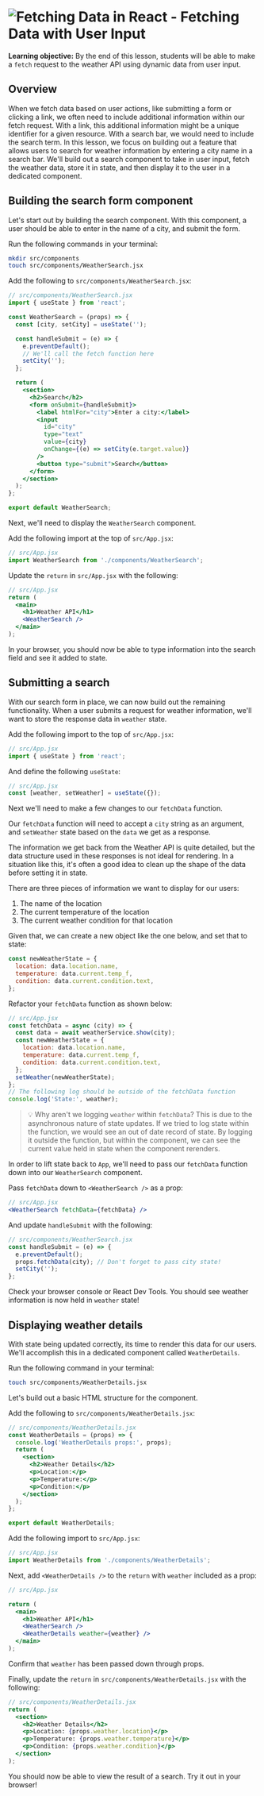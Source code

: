 # ![Fetching Data in React - Fetching Data with User Input](./assets/hero.png)

**Learning objective:** By the end of this lesson, students will be able to make a `fetch` request to the weather API using dynamic data from user input.

## Overview

When we fetch data based on user actions, like submitting a form or clicking a link, we often need to include additional information within our fetch request. With a link, this additional information might be a unique identifier for a given resource. With a search bar, we would need to include the search term. In this lesson, we focus on building out a feature that allows users to search for weather information by entering a city name in a search bar. We'll build out a search component to take in user input, fetch the weather data, store it in state, and then display it to the user in a dedicated component.

## Building the search form component

Let's start out by building the search component. With this component, a user should be able to enter in the name of a city, and submit the form.

Run the following commands in your terminal:

```bash
mkdir src/components
touch src/components/WeatherSearch.jsx
```

Add the following to `src/components/WeatherSearch.jsx`:

```jsx
// src/components/WeatherSearch.jsx
import { useState } from 'react';

const WeatherSearch = (props) => {
  const [city, setCity] = useState('');

  const handleSubmit = (e) => {
    e.preventDefault();
    // We'll call the fetch function here
    setCity('');
  };

  return (
    <section>
      <h2>Search</h2>
      <form onSubmit={handleSubmit}>
        <label htmlFor="city">Enter a city:</label>
        <input
          id="city"
          type="text"
          value={city}
          onChange={(e) => setCity(e.target.value)}
        />
        <button type="submit">Search</button>
      </form>
    </section>
  );
};

export default WeatherSearch;
```

Next, we'll need to display the `WeatherSearch` component.

Add the following import at the top of `src/App.jsx`:

```jsx
// src/App.jsx
import WeatherSearch from './components/WeatherSearch';
```

Update the `return` in `src/App.jsx` with the following:

```jsx
// src/App.jsx
return (
  <main>
    <h1>Weather API</h1>
    <WeatherSearch />
  </main>
);
```

In your browser, you should now be able to type information into the search field and see it added to state.

## Submitting a search

With our search form in place, we can now build out the remaining functionality. When a user submits a request for weather information, we'll want to store the response data in `weather` state.

Add the following import to the top of `src/App.jsx`:

```jsx
// src/App.jsx
import { useState } from 'react';
```

And define the following `useState`:

```jsx
// src/App.jsx
const [weather, setWeather] = useState({});
```

Next we'll need to make a few changes to our `fetchData` function.

Our `fetchData` function will need to accept a `city` string as an argument, and `setWeather` state based on the `data` we get as a response.

The information we get back from the Weather API is quite detailed, but the data structure used in these responses is not ideal for rendering. In a situation like this, it's often a good idea to clean up the shape of the data before setting it in state.

There are three pieces of information we want to display for our users:

1. The name of the location
2. The current temperature of the location
3. The current weather condition for that location

Given that, we can create a new object like the one below, and set that to state:

```js
const newWeatherState = {
  location: data.location.name,
  temperature: data.current.temp_f,
  condition: data.current.condition.text,
};
```

Refactor your `fetchData` function as shown below:

```jsx
// src/App.jsx
const fetchData = async (city) => {
  const data = await weatherService.show(city);
  const newWeatherState = {
    location: data.location.name,
    temperature: data.current.temp_f,
    condition: data.current.condition.text,
  };
  setWeather(newWeatherState);
};
// The following log should be outside of the fetchData function
console.log('State:', weather);
```

> 💡 Why aren't we logging `weather` within `fetchData`? This is due to the asynchronous nature of state updates. If we tried to log state within the function, we would see an out of date record of state. By logging it outside the function, but within the component, we can see the current value held in state when the component rerenders.

In order to lift state back to `App`, we'll need to pass our `fetchData` function down into our `WeatherSearch` component.

Pass `fetchData` down to `<WeatherSearch />` as a prop:

```jsx
// src/App.jsx
<WeatherSearch fetchData={fetchData} />
```

And update `handleSubmit` with the following:

```jsx
// src/components/WeatherSearch.jsx
const handleSubmit = (e) => {
  e.preventDefault();
  props.fetchData(city); // Don't forget to pass city state!
  setCity('');
};
```

Check your browser console or React Dev Tools. You should see weather information is now held in `weather` state!

## Displaying weather details

With state being updated correctly, its time to render this data for our users. We'll accomplish this in a dedicated component called `WeatherDetails`.

Run the following command in your terminal:

```bash
touch src/components/WeatherDetails.jsx
```

Let's build out a basic HTML structure for the component.

Add the following to `src/components/WeatherDetails.jsx`:

```jsx
// src/components/WeatherDetails.jsx
const WeatherDetails = (props) => {
  console.log('WeatherDetails props:', props);
  return (
    <section>
      <h2>Weather Details</h2>
      <p>Location:</p>
      <p>Temperature:</p>
      <p>Condition:</p>
    </section>
  );
};

export default WeatherDetails;
```

Add the following import to `src/App.jsx`:

```jsx
// src/App.jsx
import WeatherDetails from './components/WeatherDetails';
```

Next, add `<WeatherDetails />` to the `return` with `weather` included as a prop:

```jsx
// src/App.jsx

return (
  <main>
    <h1>Weather API</h1>
    <WeatherSearch />
    <WeatherDetails weather={weather} />
  </main>
);
```

Confirm that `weather` has been passed down through props.

Finally, update the `return` in `src/components/WeatherDetails.jsx` with the following:

```jsx
// src/components/WeatherDetails.jsx
return (
  <section>
    <h2>Weather Details</h2>
    <p>Location: {props.weather.location}</p>
    <p>Temperature: {props.weather.temperature}</p>
    <p>Condition: {props.weather.condition}</p>
  </section>
);
```

You should now be able to view the result of a search. Try it out in your browser!
